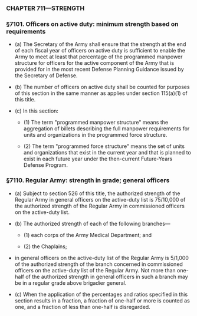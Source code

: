 ### **CHAPTER 711—STRENGTH**

### §7101. Officers on active duty: minimum strength based on requirements
* (a) The Secretary of the Army shall ensure that the strength at the end of each fiscal year of officers on active duty is sufficient to enable the Army to meet at least that percentage of the programmed manpower structure for officers for the active component of the Army that is provided for in the most recent Defense Planning Guidance issued by the Secretary of Defense.

* (b) The number of officers on active duty shall be counted for purposes of this section in the same manner as applies under section 115(a)(1) of this title.

* (c) In this section:

  * (1) The term "programmed manpower structure" means the aggregation of billets describing the full manpower requirements for units and organizations in the programmed force structure.

  * (2) The term "programmed force structure" means the set of units and organizations that exist in the current year and that is planned to exist in each future year under the then-current Future-Years Defense Program.

### §7110. Regular Army: strength in grade; general officers
* (a) Subject to section 526 of this title, the authorized strength of the Regular Army in general officers on the active-duty list is 75/10,000 of the authorized strength of the Regular Army in commissioned officers on the active-duty list.

* (b) The authorized strength of each of the following branches—

  * (1) each corps of the Army Medical Department; and

  * (2) the Chaplains;


* in general officers on the active-duty list of the Regular Army is 5/1,000 of the authorized strength of the branch concerned in commissioned officers on the active-duty list of the Regular Army. Not more than one-half of the authorized strength in general officers in such a branch may be in a regular grade above brigadier general.

* (c) When the application of the percentages and ratios specified in this section results in a fraction, a fraction of one-half or more is counted as one, and a fraction of less than one-half is disregarded.